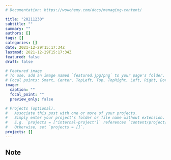 ```yaml
---
# Documentation: https://wowchemy.com/docs/managing-content/

title: "20211230"
subtitle: ""
summary: ""
authors: []
tags: []
categories: []
date: 2021-12-29T15:17:34Z
lastmod: 2021-12-29T15:17:34Z
featured: false
draft: false

# Featured image
# To use, add an image named `featured.jpg/png` to your page's folder.
# Focal points: Smart, Center, TopLeft, Top, TopRight, Left, Right, BottomLeft, Bottom, BottomRight.
image:
  caption: ""
  focal_point: ""
  preview_only: false

# Projects (optional).
#   Associate this post with one or more of your projects.
#   Simply enter your project's folder or file name without extension.
#   E.g. `projects = ["internal-project"]` references `content/project/deep-learning/index.md`.
#   Otherwise, set `projects = []`.
projects: []
---
```


## Note

